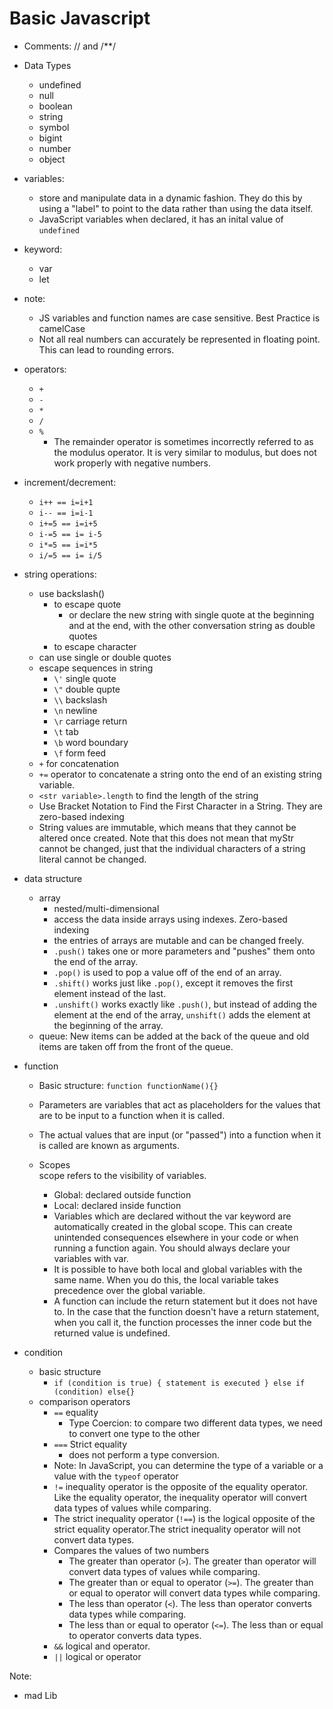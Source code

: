 # Basic Javascript

- Comments: // and /\*\*/
- Data Types
  - undefined
  - null
  - boolean
  - string
  - symbol
  - bigint
  - number
  - object
- variables:
  - store and manipulate data in a dynamic fashion. They do this by using a "label" to point to the data rather than using the data itself.
  - JavaScript variables when declared, it has an inital value of `undefined`
- keyword:
  - var
  - let
- note:
  - JS variables and function names are case sensitive. Best Practice is camelCase
  - Not all real numbers can accurately be represented in floating point. This can lead to rounding errors.
- operators:
  - `+`
  - `-`
  - `*`
  - `/`
  - `%`
    - The remainder operator is sometimes incorrectly referred to as the modulus operator. It is very similar to modulus, but does not work properly with negative numbers.
- increment/decrement:

  - `i++ == i=i+1`
  - `i-- == i=i-1`
  - `i+=5 == i=i+5`
  - `i-=5 == i= i-5`
  - `i*=5 == i=i*5`
  - `i/=5 == i= i/5`

- string operations:

  - use backslash(\)
    - to escape quote
      - or declare the new string with single quote at the beginning and at the end, with the other conversation string as double quotes
    - to escape character
  - can use single or double quotes
  - escape sequences in string
    - `\'` single quote
    - `\"` double qupte
    - `\\` backslash
    - `\n` newline
    - `\r` carriage return
    - `\t` tab
    - `\b` word boundary
    - `\f` form feed
  - `+` for concatenation
  - `+=` operator to concatenate a string onto the end of an existing string variable.
  - `<str variable>.length` to find the length of the string
  - Use Bracket Notation to Find the First Character in a String. They are zero-based indexing
  - String values are immutable, which means that they cannot be altered once created. Note that this does not mean that myStr cannot be changed, just that the individual characters of a string literal cannot be changed.

- data structure
  - array
    - nested/multi-dimensional
    - access the data inside arrays using indexes. Zero-based indexing
    - the entries of arrays are mutable and can be changed freely.
    - `.push()` takes one or more parameters and "pushes" them onto the end of the array.
    - `.pop()` is used to pop a value off of the end of an array.
    - `.shift()` works just like `.pop()`, except it removes the first element instead of the last.
    - `.unshift()` works exactly like `.push()`, but instead of adding the element at the end of the array, `unshift()` adds the element at the beginning of the array.
  - queue: New items can be added at the back of the queue and old items are taken off from the front of the queue.
- function

  - Basic structure:
    `function functionName(){}`
  - Parameters are variables that act as placeholders for the values that are to be input to a function when it is called.
  - The actual values that are input (or "passed") into a function when it is called are known as arguments.

  - Scopes  
    scope refers to the visibility of variables.
    - Global: declared outside function
    - Local: declared inside function
    - Variables which are declared without the var keyword are automatically created in the global scope. This can create unintended consequences elsewhere in your code or when running a function again. You should always declare your variables with var.
    - It is possible to have both local and global variables with the same name. When you do this, the local variable takes precedence over the global variable.
    - A function can include the return statement but it does not have to. In the case that the function doesn't have a return statement, when you call it, the function processes the inner code but the returned value is undefined.

- condition
  - basic structure
    - `if (condition is true) { statement is executed } else if (condition) else{}`
  - comparison operators
    - `==` equality
      - Type Coercion: to compare two different data types, we need to convert one type to the other
    - `===` Strict equality
      - does not perform a type conversion.
    - Note: In JavaScript, you can determine the type of a variable or a value with the `typeof` operator
    - `!=` inequality operator is the opposite of the equality operator. Like the equality operator, the inequality operator will convert data types of values while comparing.
    - The strict inequality operator (`!==`) is the logical opposite of the strict equality operator.The strict inequality operator will not convert data types.
    - Compares the values of two numbers
      - The greater than operator (`>`). The greater than operator will convert data types of values while comparing.
      - The greater than or equal to operator (`>=`). The greater than or equal to operator will convert data types while comparing.
      - The less than operator (`<`). The less than operator converts data types while comparing.
      - The less than or equal to operator (`<=`). The less than or equal to operator converts data types.
    - `&&` logical and operator.
    - `||` logical or operator

Note:

- mad Lib
